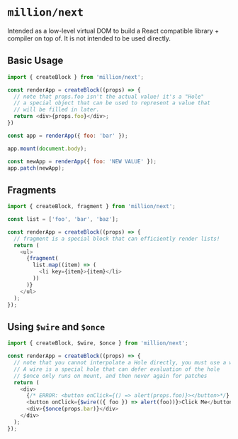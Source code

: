 # `million/next`

Intended as a low-level virtual DOM to build a React compatible library + compiler on top of. It is not intended to be used directly.

## Basic Usage

```js
import { createBlock } from 'million/next';

const renderApp = createBlock((props) => {
  // note that props.foo isn't the actual value! it's a "Hole"
  // a special object that can be used to represent a value that
  // will be filled in later.
  return <div>{props.foo}</div>;
})

const app = renderApp({ foo: 'bar' });

app.mount(document.body);

const newApp = renderApp({ foo: 'NEW VALUE' });
app.patch(newApp);
```

## Fragments

```js
import { createBlock, fragment } from 'million/next';

const list = ['foo', 'bar', 'baz'];

const renderApp = createBlock((props) => {
  // fragment is a special block that can efficiently render lists!
  return (
    <ul>
      {fragment(
        list.map((item) => (
          <li key={item}>{item}</li>
        ))
      )}
    </ul>
  );
});
```

## Using `$wire` and `$once`

```js
import { createBlock, $wire, $once } from 'million/next';

const renderApp = createBlock((props) => {
  // note that you cannot interpolate a Hole directly, you must use a wire instead.
  // A wire is a special hole that can defer evaluation of the hole
  // $once only runs on mount, and then never again for patches
  return (
    <div>
      {/* ERROR: <button onClick={() => alert(props.foo)}></button>*/}
      <button onClick={$wire(({ foo }) => alert(foo))}>Click Me</button>
      <div>{$once(props.bar)}</div>
    </div>
  );
});
```